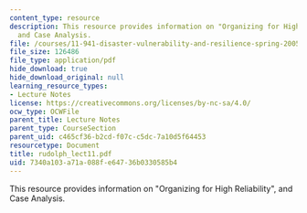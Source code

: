 ```yaml
---
content_type: resource
description: This resource provides information on "Organizing for High Reliability",
  and Case Analysis.
file: /courses/11-941-disaster-vulnerability-and-resilience-spring-2005/7340a103a71a088fe64736b0330585b4_rudolph_lect11.pdf
file_size: 126486
file_type: application/pdf
hide_download: true
hide_download_original: null
learning_resource_types:
- Lecture Notes
license: https://creativecommons.org/licenses/by-nc-sa/4.0/
ocw_type: OCWFile
parent_title: Lecture Notes
parent_type: CourseSection
parent_uid: c465cf36-b2cd-f07c-c5dc-7a10d5f64453
resourcetype: Document
title: rudolph_lect11.pdf
uid: 7340a103-a71a-088f-e647-36b0330585b4
---
```

This resource provides information on "Organizing for High Reliability", and Case Analysis.